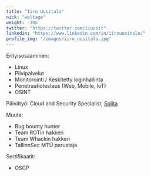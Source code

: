 ```yaml
---
title: "Iiro Uusitalo"
nick: "woltage"
weight: -106
twitter: "https://twitter.com/iiuusit"
linkedin: "https://www.linkedin.com/in/iirouusitalo/"
profile_img: "/images/iiro_uusitalo.jpg"
---
```


Erityisosaaminen:
* Linux
* Pilvipalvelut
* Monitorointi / Keskitetty loginhallinta
* Penetraatiotestaus (Web, Mobile, IoT)
* OSINT


Päivätyö: Cloud and Security Specialist, [Solita](https://www.solita.fi)

Muuta:
* Bug bounty hunter
* Team ROTin hakkeri
* Team Whackin hakkeri
* TallinnSec MTÜ perustaja

Sertifikaatit:
* OSCP
